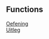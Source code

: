 ## Functions
[Oefening](./index.php)  
[Uitleg](https://github.com/becodeorg/GNK-Holberton-1.9/blob/master/3-De-berg/05-PHP/5-php-loops.md)